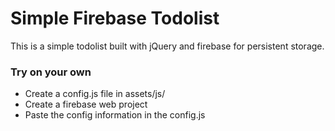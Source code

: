 # Simple Firebase Todolist
This is a simple todolist built with jQuery and firebase for persistent storage.

### Try on your own
- Create a config.js file in assets/js/
- Create a firebase web project
- Paste the config information in the config.js
